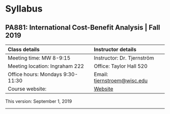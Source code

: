 # Syllabus
## PA881: International Cost-Benefit Analysis | Fall 2019

| Class details             | **Instructor details** |         
| :---                      |                :--        |      
| Meeting time: MW 8-9:15       | Instructor: Dr. Tjernström    |
| Meeting location: Ingraham 222 | Office: Taylor Hall 520|
| Office hours: Mondays 9:30-11:30 |  Email: tjernstroem@wisc.edu |
| Course website:                   |[Website](https://www.lafollette.wisc.edu/sites/tjernstrom/) |

This version: September 1, 2019

---
